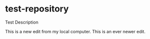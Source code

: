 # test-repository
Test Description

This is a new edit from my local computer.
This is an ever newer edit.